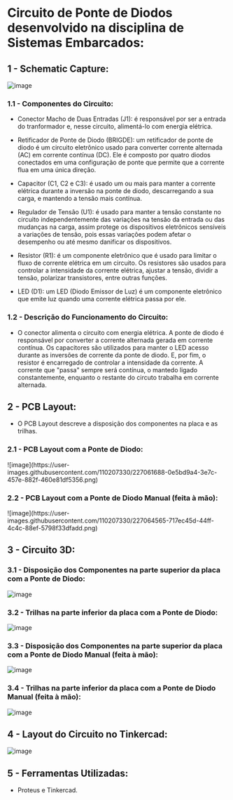 <h1>Circuito de Ponte de Diodos desenvolvido na disciplina de Sistemas Embarcados:</h1>

<h2>1 - Schematic Capture:</h2>

![image](https://user-images.githubusercontent.com/110207330/227061166-73e10507-8c7e-495f-9cdd-3201ae3c7a2f.png)

<h3>1.1 - Componentes do Circuito:</h3>

- Conector Macho de Duas Entradas (J1): é responsável por ser a entrada do tranformador e, nesse circuito, alimentá-lo com energia elétrica.  

- Retificador de Ponte de Diodo (BRIGDE): um retificador de ponte de diodo é um circuito eletrônico usado para converter corrente alternada (AC) em corrente contínua (DC). Ele é composto por quatro diodos conectados em uma configuração de ponte que permite que a corrente flua em uma única direção.

- Capacitor (C1, C2 e C3): é usado um ou mais para manter a corrente elétrica durante a inversão na ponte de diodo, descarregando a sua carga, e mantendo a tensão mais contínua.

- Regulador de Tensão (U1): é usado para manter a tensão constante no circuito independentemente das variações na tensão da entrada ou das mudanças na carga, assim protege os dispositivos eletrônicos sensíveis a variações de tensão, pois essas variações podem afetar o desempenho ou até mesmo danificar os dispositivos.

- Resistor (R1): é um componente eletrônico que é usado para limitar o fluxo de corrente elétrica em um circuito. Os resistores são usados para controlar a intensidade da corrente elétrica, ajustar a tensão, dividir a tensão, polarizar transistores, entre outras funções.

- LED (D1): um LED (Diodo Emissor de Luz) é um componente eletrônico que emite luz quando uma corrente elétrica passa por ele.

<h3>1.2 - Descrição do Funcionamento do Circuito:</h3>

- O conector alimenta o circuito com energia elétrica. A ponte de diodo é responsável por converter a corrente alternada gerada em corrente contínua. Os capacitores são utilizados para manter o LED acesso durante as inversões de corrente da ponte de diodo. E, por fim, o resistor é encarregado de controlar a intensidade da corrente. A corrente que "passa" sempre será contínua, o mantedo ligado constantemente, enquanto o restante do circuto trabalha em corrente alternada. 

<h2>2 - PCB Layout:</h2>

- O PCB Layout descreve a disposição dos componentes na placa e as trilhas. 

<h3>2.1 - PCB Layout com a Ponte de Diodo:</h3>
![image](https://user-images.githubusercontent.com/110207330/227061688-0e5bd9a4-3e7c-457e-882f-460e81df5356.png)

<h3>2.2 - PCB Layout com a Ponte de Diodo Manual (feita à mão):</h3>
![image](https://user-images.githubusercontent.com/110207330/227064565-717ec45d-44ff-4c4c-88ef-5798f33dfadd.png)

<h2>3 - Circuito 3D:</h2>

<h3>3.1 - Disposição dos Componentes na parte superior da placa com a Ponte de Diodo:</h3>

![image](https://user-images.githubusercontent.com/110207330/227062711-d9e08a01-bbde-49a1-aacd-36aadfb01826.png)

<h3>3.2 - Trilhas na parte inferior da placa com a Ponte de Diodo:</h3>

![image](https://user-images.githubusercontent.com/110207330/227062853-266e8bed-75d8-4672-abc7-8bf2797552cf.png)

<h3>3.3 - Disposição dos Componentes na parte superior da placa com a Ponte de Diodo Manual (feita à mão):</h3>

![image](https://user-images.githubusercontent.com/110207330/227064748-81fc0ab2-21a1-49eb-9986-d99f6ccf8b4a.png)

<h3>3.4 - Trilhas na parte inferior da placa com a Ponte de Diodo Manual (feita à mão):</h3>

![image](https://user-images.githubusercontent.com/110207330/227064785-795a088a-efa3-4e10-9574-4b71079cfa21.png)

<h2>4 - Layout do Circuito no Tinkercad:</h2>

![image](https://user-images.githubusercontent.com/110207330/227063968-3808f1f6-32eb-4a16-8b33-a91096b100aa.png)

<h2>5 - Ferramentas Utilizadas:</h2>

- Proteus e Tinkercad.
